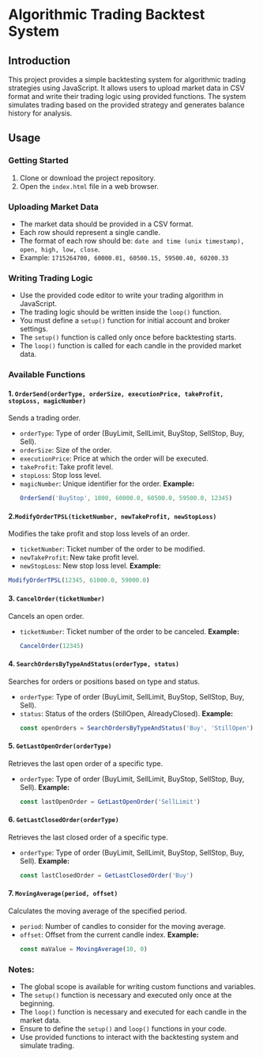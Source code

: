 # Algorithmic Trading Backtest System

## Introduction

This project provides a simple backtesting system for algorithmic trading strategies using JavaScript. It allows users to upload market data in CSV format and write their trading logic using provided functions. The system simulates trading based on the provided strategy and generates balance history for analysis.

## Usage

### Getting Started

1. Clone or download the project repository.
2. Open the `index.html` file in a web browser.

### Uploading Market Data

- The market data should be provided in a CSV format.
- Each row should represent a single candle.
- The format of each row should be: `date and time (unix timestamp), open, high, low, close`.
- Example: `1715264700, 60000.01, 60500.15, 59500.40, 60200.33`

### Writing Trading Logic

- Use the provided code editor to write your trading algorithm in JavaScript.
- The trading logic should be written inside the `loop()` function.
- You must define a `setup()` function for initial account and broker settings.
- The `setup()` function is called only once before backtesting starts.
- The `loop()` function is called for each candle in the provided market data.

### Available Functions

#### 1. `OrderSend(orderType, orderSize, executionPrice, takeProfit, stopLoss, magicNumber)`

Sends a trading order.

- `orderType`: Type of order (BuyLimit, SellLimit, BuyStop, SellStop, Buy, Sell).
- `orderSize`: Size of the order.
- `executionPrice`: Price at which the order will be executed.
- `takeProfit`: Take profit level.
- `stopLoss`: Stop loss level.
- `magicNumber`: Unique identifier for the order.
  **Example:**
  ```javascript
  OrderSend('BuyStop', 1000, 60000.0, 60500.0, 59500.0, 12345)
  ```

#### 2.`ModifyOrderTPSL(ticketNumber, newTakeProfit, newStopLoss)`

Modifies the take profit and stop loss levels of an order.

- `ticketNumber`: Ticket number of the order to be modified.
- `newTakeProfit`: New take profit level.
- `newStopLoss`: New stop loss level.
  **Example:**

```javascript
ModifyOrderTPSL(12345, 61000.0, 59000.0)
```

#### 3. `CancelOrder(ticketNumber)`

Cancels an open order.

- `ticketNumber`: Ticket number of the order to be canceled.
  **Example:**
  ```javascript
  CancelOrder(12345)
  ```

#### 4. `SearchOrdersByTypeAndStatus(orderType, status)`

Searches for orders or positions based on type and status.

- `orderType`: Type of order (BuyLimit, SellLimit, BuyStop, SellStop, Buy, Sell).
- `status`: Status of the orders (StillOpen, AlreadyClosed).
  **Example:**
  ```javascript
  const openOrders = SearchOrdersByTypeAndStatus('Buy', 'StillOpen')
  ```

#### 5. `GetLastOpenOrder(orderType)`

Retrieves the last open order of a specific type.

- `orderType`: Type of order (BuyLimit, SellLimit, BuyStop, SellStop, Buy, Sell).
  **Example:**
  ```javascript
  const lastOpenOrder = GetLastOpenOrder('SellLimit')
  ```

#### 6. `GetLastClosedOrder(orderType)`

Retrieves the last closed order of a specific type.

- `orderType`: Type of order (BuyLimit, SellLimit, BuyStop, SellStop, Buy, Sell).
  **Example:**
  ```javascript
  const lastClosedOrder = GetLastClosedOrder('Buy')
  ```

#### 7. `MovingAverage(period, offset)`

Calculates the moving average of the specified period.

- `period`: Number of candles to consider for the moving average.
- `offset`: Offset from the current candle index.
  **Example:**
  ```javascript
  const maValue = MovingAverage(10, 0)
  ```

### Notes:

- The global scope is available for writing custom functions and variables.
- The `setup()` function is necessary and executed only once at the beginning.
- The `loop()` function is necessary and executed for each candle in the market data.
- Ensure to define the `setup()` and `loop()` functions in your code.
- Use provided functions to interact with the backtesting system and simulate trading.
